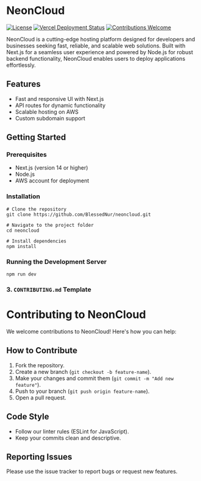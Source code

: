 # NeonCloud

[![License](https://img.shields.io/badge/License-Apache%202.0-blue.svg)](https://opensource.org/licenses/Apache-2.0)     [![Vercel Deployment Status](https://vercelbadge.vercel.app/api/BlessedNur/neoncloud)](https://vercel.com/BlessedNur/neoncloud)      [![Contributions Welcome](https://img.shields.io/badge/contributions-welcome-brightgreen.svg)](https://github.com/BlessedNur/neoncloud/issues)


NeonCloud is a cutting-edge hosting platform designed for developers and businesses seeking fast, reliable, and scalable web solutions. Built with Next.js for a seamless user experience and powered by Node.js for robust backend functionality, NeonCloud enables users to deploy applications effortlessly.

## Features
- Fast and responsive UI with Next.js
- API routes for dynamic functionality
- Scalable hosting on AWS
- Custom subdomain support

## Getting Started
### Prerequisites
- Next.js (version 14 or higher)
- Node.js
- AWS account for deployment

### Installation
```
# Clone the repository
git clone https://github.com/BlessedNur/neoncloud.git

# Navigate to the project folder
cd neoncloud

# Install dependencies
npm install

```

### Running the Development Server

```
npm run dev
```

### 3. **`CONTRIBUTING.md` Template**


# Contributing to NeonCloud

We welcome contributions to NeonCloud! Here's how you can help:

## How to Contribute
1. Fork the repository.
2. Create a new branch (`git checkout -b feature-name`).
3. Make your changes and commit them (`git commit -m "Add new feature"`).
4. Push to your branch (`git push origin feature-name`).
5. Open a pull request.

## Code Style
- Follow our linter rules (ESLint for JavaScript).
- Keep your commits clean and descriptive.

## Reporting Issues
Please use the issue tracker to report bugs or request new features.
